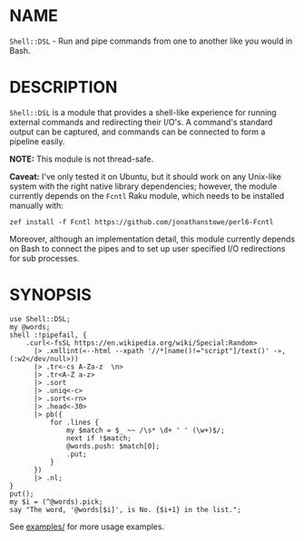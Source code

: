 NAME
====
`Shell::DSL` - Run and pipe commands from one to another like you would in Bash.

DESCRIPTION
===========
`Shell::DSL` is a module that provides a shell-like experience for running
external commands and redirecting their I/O's. A command's standard output can
be captured, and commands can be connected to form a pipeline easily.

**NOTE:** This module is not thread-safe.

**Caveat:** I've only tested it on Ubuntu, but it should work on any Unix-like
system with the right native library dependencies; however, the module
currently depends on the `Fcntl` Raku module, which needs to be installed
manually with:

    zef install -f Fcntl https://github.com/jonathanstowe/perl6-Fcntl

Moreover, although an implementation detail, this module currently depends on
Bash to connect the pipes and to set up user specified I/O redirections for sub
processes.

SYNOPSIS
========
```perl6
use Shell::DSL;
my @words;
shell :!pipefail, {
    .curl<-fsSL https://en.wikipedia.org/wiki/Special:Random>
      |> .xmllint(«--html --xpath '//*[name()!="script"]/text()' -», (:w2</dev/null>))
      |> .tr<-cs A-Za-z  \n>
      |> .tr<A-Z a-z>
      |> .sort
      |> .uniq<-c>
      |> .sort<-rn>
      |> .head<-30>
      |> pb({
          for .lines {
              my $match = $_ ~~ /\s* \d+ ' ' (\w+)$/;
              next if !$match;
              @words.push: $match[0];
              .put;
          }
      })
      |> .nl;
}
put();
my $i = (^@words).pick;
say "The word, '@words[$i]', is No. {$i+1} in the list.";
```

See [examples/](examples/) for more usage examples.
